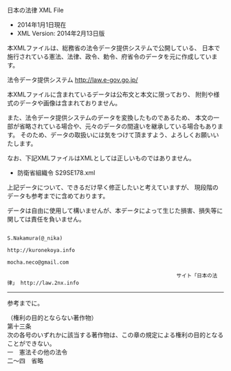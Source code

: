 日本の法律 XML File 

* 2014年1月1日現在
* XML Version: 2014年2月13日版

本XMLファイルは、総務省の法令データ提供システムで公開している、
日本で施行されている憲法、法律、政令、勅令、府省令のデータを元に作成しています。

法令データ提供システム http://law.e-gov.go.jp/

本XMLファイルに含まれているデータは公布文と本文に限っており、
附則や様式のデータや画像は含まれておりません。

また、法令データ提供システムのデータを変換したものであるため、
本文の一部が省略されている場合や、元々のデータの間違いを継承している場合もあります。
そのため、データの取扱いには気をつけて頂ますよう、よろしくお願いいたします。

なお、下記XMLファイルはXMLとしては正しいものではありません。
- 防衛省組織令 S29SE178.xml

上記データについて、できるだけ早く修正したいと考えていますが、
現段階のデータも参考までに含めております。

データは自由に使用して構いませんが、本データによって生じた損害、損失等に関しては責任を負いません。



                                                                                 S.Nakamura(@_nika)
                                                                             http://kuronekoya.info
                                                                               mocha.neco@gmail.com

                                                           サイト「日本の法律」 http://law.2nx.info
---------------------------------------------------------------------------------------------------
参考までに。  
  
（権利の目的とならない著作物）  
第十三条  
次の各号のいずれかに該当する著作物は、この章の規定による権利の目的となることができない。  
一　憲法その他の法令  
二～四　省略  
